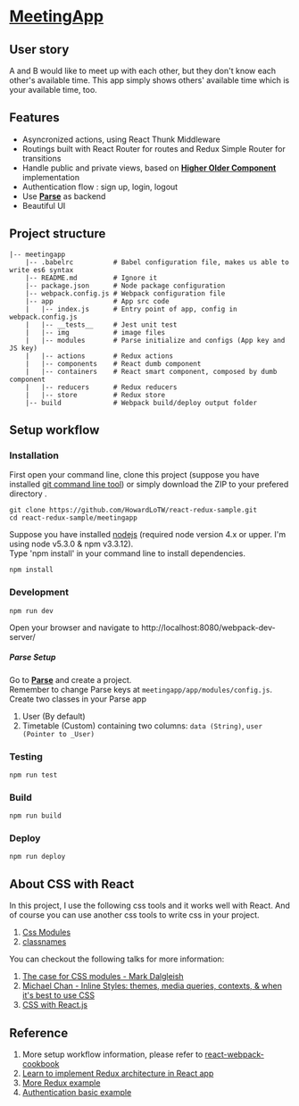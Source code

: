 # [MeetingApp](http://meetingapp.parseapp.com/)

## User story
A and B would like to meet up with each other, but they don't know each other's available time. This app simply shows others' available time which is your available time, too.

## Features
* Asyncronized actions, using React Thunk Middleware
* Routings built with React Router for routes and Redux Simple Router for transitions
* Handle public and private views, based on  [**Higher Older Component**](https://medium.com/@dan_abramov/mixins-are-dead-long-live-higher-order-components-94a0d2f9e750) implementation
* Authentication flow : sign up, login, logout
* Use [**Parse**](https://www.parse.com/) as backend
* Beautiful UI

## Project structure
```
|-- meetingapp
    |-- .babelrc          # Babel configuration file, makes us able to write es6 syntax
    |-- README.md         # Ignore it
    |-- package.json      # Node package configuration
    |-- webpack.config.js # Webpack configuration file
    |-- app               # App src code
    |   |-- index.js      # Entry point of app, config in webpack.config.js
    |   |-- __tests__     # Jest unit test
    |   |-- img           # image files
    |   |-- modules       # Parse initialize and configs (App key and JS key)
    |   |-- actions       # Redux actions
    |   |-- components    # React dumb component
    |   |-- containers    # React smart component, composed by dumb component
    |   |-- reducers      # Redux reducers
    |   |-- store         # Redux store
    |-- build             # Webpack build/deploy output folder
```

## Setup workflow
### Installation
First open your command line, clone this project (suppose you have installed [git command line tool](https://git-scm.com/)) or simply download the ZIP to your prefered directory .

```
git clone https://github.com/HowardLoTW/react-redux-sample.git
cd react-redux-sample/meetingapp
```
Suppose you have installed [nodejs](https://nodejs.org/en/) (required node version 4.x or upper. I'm using node v5.3.0 & npm v3.3.12).
<br>Type 'npm install' in your command line to install dependencies.
```
npm install
```

### Development
```
npm run dev
```
Open your browser and navigate to http://localhost:8080/webpack-dev-server/

##### Parse Setup
Go to [**Parse**](https://www.parse.com/) and create a project.
<br>
Remember to change Parse keys at `meetingapp/app/modules/config.js`.
<br>
Create two classes in your Parse app
1. User (By default)
2. Timetable (Custom) containing two columns: `data (String)`, `user (Pointer to _User)`

### Testing
```
npm run test
```

### Build
```
npm run build
```

### Deploy
```
npm run deploy
```

## About CSS with React
In this project, I use the following css tools and it works well with React. And of course you can use another css tools to write css in your project.
1. [Css Modules](https://github.com/css-modules/css-modules)
2. [classnames](https://github.com/JedWatson/classnames)

You can checkout the following talks for more information:
1. [The case for CSS modules - Mark Dalgleish](https://www.youtube.com/watch?v=zR1lOuyQEt8)
2. [Michael Chan - Inline Styles: themes, media queries, contexts, & when it's best to use CSS](https://www.youtube.com/watch?v=ERB1TJBn32c)
3. [CSS with React.js](https://www.youtube.com/watch?v=FXlWWhKevaw)

## Reference
1. More setup workflow information, please refer to [react-webpack-cookbook](https://christianalfoni.github.io/react-webpack-cookbook/index.html)
2. [Learn to implement Redux architecture in React app](http://rackt.org/redux/index.html)
3. [More Redux example](https://github.com/rackt/redux)
4. [Authentication basic example](https://github.com/joshgeller/react-redux-jwt-auth-example)



